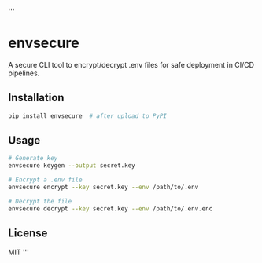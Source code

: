 '''
# envsecure

A secure CLI tool to encrypt/decrypt .env files for safe deployment in CI/CD pipelines.

## Installation
```bash
pip install envsecure  # after upload to PyPI
```

## Usage
```bash
# Generate key
envsecure keygen --output secret.key

# Encrypt a .env file
envsecure encrypt --key secret.key --env /path/to/.env

# Decrypt the file
envsecure decrypt --key secret.key --env /path/to/.env.enc
```

## License
MIT
'''
